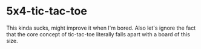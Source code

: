 ﻿# 5x4-tic-tac-toe

This kinda sucks, might improve it when I'm bored.
Also let's ignore the fact that the core concept of tic-tac-toe literally falls apart with a board of this size.
